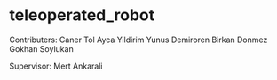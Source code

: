 # teleoperated_robot
Contributers:
  Caner Tol
  Ayca Yildirim
  Yunus Demiroren
  Birkan Donmez
  Gokhan Soylukan

Supervisor:
  Mert Ankarali



